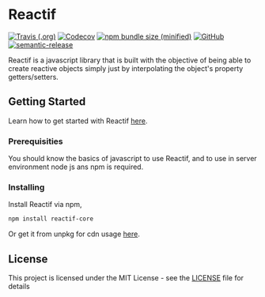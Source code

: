 # Reactif

[![Travis (.org)](https://img.shields.io/travis/FrencoJobs/Reactif.svg?style=flat-square)](https://travis-ci.org/FrencoJobs/Reactif)
[![Codecov](https://img.shields.io/codecov/c/github/FrencoJobs/Reactif.svg?style=flat-square)](https://codecov.io/gh/FrencoJobs/Reactif)
[![npm bundle size (minified)](https://img.shields.io/bundlephobia/min/reactif-core.svg?style=flat-square)](https://npm.im/reactif-core)
[![GitHub](https://img.shields.io/github/license/FrencoJobs/Reactif.svg?style=flat-square)](LICENSE)
[![semantic-release](https://img.shields.io/badge/%20%20%F0%9F%93%A6%F0%9F%9A%80-semantic--release-e10079.svg?style=flat-square)](https://github.com/semantic-release/semantic-release)

Reactif is a javascript library that is built with the objective of being able to create reactive objects simply just by interpolating the object's property getters/setters.

## Getting Started

Learn how to get started with Reactif [here](https://reactif.js.org).

### Prerequisities

You should know the basics of javascript to use Reactif, and to use in server environment node js ans npm is required.

### Installing

Install Reactif via npm,
```bash
npm install reactif-core 
```
Or get it from unpkg for cdn usage [here](https://unpkg.com/reactif-core).

## License

This project is licensed under the MIT License - see the [LICENSE](LICENSE) file for details